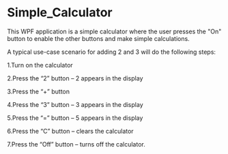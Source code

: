 # Simple_Calculator

This WPF application is a simple calculator where the user presses the "On" button to enable the other buttons and make simple calculations. 

A typical use-case scenario for adding 2 and 3 will do the following steps:

1.Turn on the calculator

2.Press the “2” button – 2 appears in the display

3.Press the “+” button

4.Press the “3” button – 3 appears in the display

5.Press the “=” button – 5 appears in the display

6.Press the “C” button – clears the calculator

7.Press the “Off” button – turns off the calculator.

